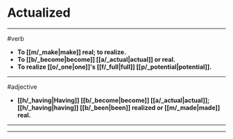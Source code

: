 # Actualized
---
#verb
- **To [[m/_make|make]] real; to realize.**
- **To [[b/_become|become]] [[a/_actual|actual]] or real.**
- **To realize [[o/_one|one]]'s [[f/_full|full]] [[p/_potential|potential]].**
---
#adjective
- **[[h/_having|Having]] [[b/_become|become]] [[a/_actual|actual]]; [[h/_having|having]] [[b/_been|been]] realized or [[m/_made|made]] real.**
---
---
